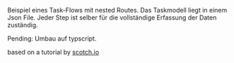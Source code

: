 Beispiel eines Task-Flows mit nested Routes.
Das Taskmodell liegt in einem Json File. Jeder Step ist selber für die vollständige Erfassung der Daten zuständig.

Pending: Umbau auf typscript.

based on a tutorial by <a class="text-info" href="http://scotch.io" target="_blank">scotch.io</a></p>
